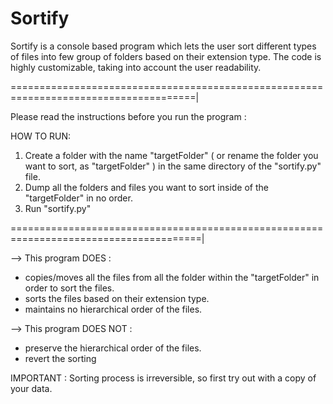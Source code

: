 # Sortify
Sortify is a console based program which lets the user sort different types of files into few group of folders based on their extension type. The code is highly customizable, taking into account the user readability. 

======================================================================================|

Please read the instructions before you run the program :

HOW TO RUN:

1. Create a folder with the name "targetFolder" ( or rename the folder you want to sort, as "targetFolder" ) in the same directory of the "sortify.py" file.
2. Dump all the folders and files you want to sort inside of the "targetFolder" in no order.
3. Run "sortify.py"


=======================================================================================|

--> This program DOES :
  - copies/moves all the files from all the folder within the "targetFolder" in order to sort the files.
  - sorts the files based on their extension type.
  - maintains no hierarchical order of the files.

--> This program DOES NOT :
  - preserve the hierarchical order of the files.
  - revert the sorting


IMPORTANT : Sorting process is irreversible, so first try out with a copy of your data.





